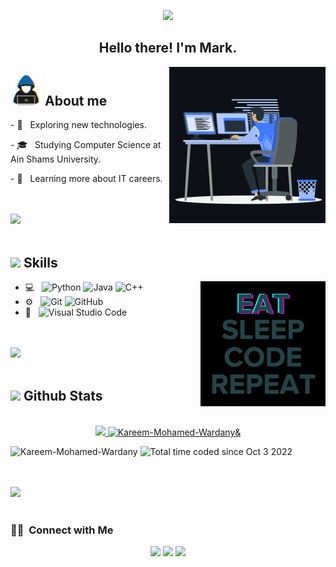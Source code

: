 <p align="center"><a href="https://github.com/DenverCoder1/readme-typing-svg"><img src="https://readme-typing-svg.herokuapp.com?font=Time+New+Roman&color=cyan&size=25&center=true&vCenter=true&width=600&height=100&lines=Mark+Sameh+William..&hearts;++;Computer+Science+Student,;Love+Coding,;Active+Learner,;Love+to+learn+new+technologies..<3"></a></p>
<h2 align="center"> Hello there! I'm Mark.</h2>

<picture> <img align="right" src="image.gif" width = 250px></picture>
## <picture><img src = "about_me.gif" width = 50px></picture> **About me**
<p>- 🤔 &nbsp; Exploring new technologies.</p>
<p>- 🎓 &nbsp; Studying Computer Science at Ain Shams University.</p>
<p>- 🌱 &nbsp; Learning more about IT careers.</p>

<br><br>
<img src="https://user-images.githubusercontent.com/73097560/115834477-dbab4500-a447-11eb-908a-139a6edaec5c.gif"><br><br>

## <img src="https://media2.giphy.com/media/QssGEmpkyEOhBCb7e1/giphy.gif?cid=ecf05e47a0n3gi1bfqntqmob8g9aid1oyj2wr3ds3mg700bl&rid=giphy.gif" width ="25"><b> Skills</b>

- 💻 &nbsp; <img src="code.gif" width ="200" align="right">
  ![Python](https://img.shields.io/badge/-Python-333333?style=flat&logo=python)
  ![Java](https://img.shields.io/badge/-Java-333333?style=flat&logo=Java&logoColor=007396)
  ![C++](https://img.shields.io/badge/-C++-333333?style=flat&logo=C%2B%2B&logoColor=00599C)
- ⚙️ &nbsp;
  ![Git](https://img.shields.io/badge/-Git-333333?style=flat&logo=git)
  ![GitHub](https://img.shields.io/badge/-GitHub-333333?style=flat&logo=github)
- 🔧 &nbsp;
  ![Visual Studio Code](https://img.shields.io/badge/-Visual%20Studio%20Code-333333?style=flat&logo=visual-studio-code&logoColor=007ACC)

<br><br>
<img src="https://user-images.githubusercontent.com/73097560/115834477-dbab4500-a447-11eb-908a-139a6edaec5c.gif"><br><br>

## <img src="https://media.giphy.com/media/iY8CRBdQXODJSCERIr/giphy.gif" width="35"><b> Github Stats </b>
<br>

<div align="center">
<a href="https://github.com/Kareem-Mohamed-Wardany/">
  <img src="https://github-readme-stats.vercel.app/api?username=Kareem-Mohamed-Wardany&&include_all_commits=true&count_private=true&show_icons=true&line_height=20&title_color=7A7ADB&icon_color=2234AE&text_color=D3D3D3&bg_color=0,000000,130F40" width="450"/>
  <img src="https://github-readme-stats.vercel.app/api/top-langs?username=Kareem-Mohamed-Wardany&&show_icons=true&locale=en&layout=compact&line_height=20&title_color=7A7ADB&icon_color=2234AE&text_color=D3D3D3&bg_color=0,000000,130F40" width="375"  alt="Kareem-Mohamed-Wardany&"/>
</a>
<p align="left"> <img src="https://komarev.com/ghpvc/?username=Kareem-Mohamed-Wardany&label=Profile%20views&color=0e75b6&style=flat" alt="Kareem-Mohamed-Wardany" /> <img src="https://wakatime.com/badge/user/1c065d52-f4b0-4b21-88fc-77a47917bed6.svg" alt="Total time coded since Oct 3 2022" /></p>
</div>

<br><br>
<img src="https://user-images.githubusercontent.com/73097560/115834477-dbab4500-a447-11eb-908a-139a6edaec5c.gif"><br><br>


<h3> 🤝🏻 &nbsp;Connect with Me </h3>

<p align="center">
<a href="https://www.linkedin.com/in/kareem-mohamed-wardany/"><img src="https://img.shields.io/badge/-Kareem%20Mohamed%20Wardany-0077B5?style=flat&logo=Linkedin&logoColor=white"/></a>
<a href="mailto:kareemwardany1111@gmail.com"><img src="https://img.shields.io/badge/-kareemwardany1111@gmail.com-D14836?style=flat&logo=Gmail&logoColor=white"/></a>
<a href="https://facebook.com/WeezyyWardany"><img src="https://img.shields.io/badge/-Kareem%20Mohamed%20Wardany-1877F2?style=flat&logo=Facebook&logoColor=white"/></a>
</p>